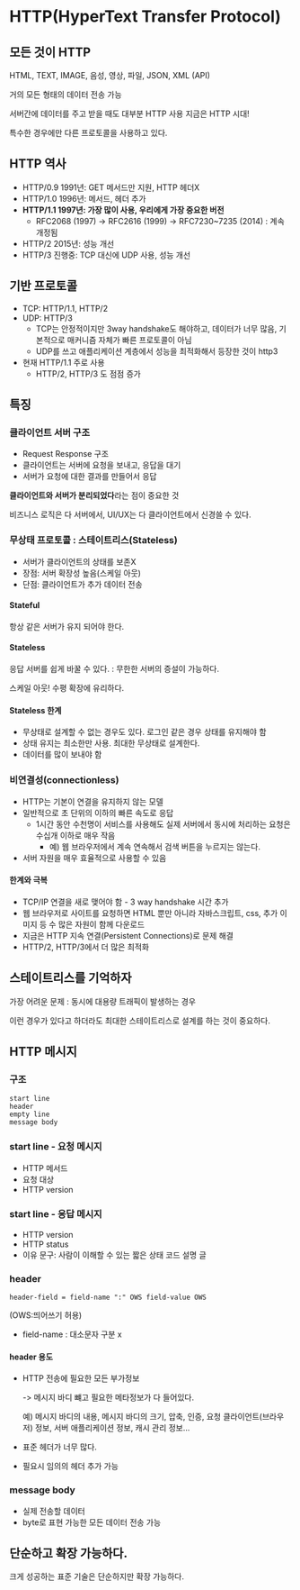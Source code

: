 # HTTP(HyperText Transfer Protocol)

## 모든 것이 HTTP
HTML, TEXT, IMAGE, 음성, 영상, 파일, JSON, XML (API)

거의 모든 형태의 데이터 전송 가능  

서버간에 데이터를 주고 받을 때도 대부분 HTTP 사용 지금은 HTTP 시대!

특수한 경우에만 다른 프로토콜을 사용하고 있다. 

## HTTP 역사
- HTTP/0.9 1991년: GET 메서드만 지원, HTTP 헤더X
- HTTP/1.0 1996년: 메서드, 헤더 추가
- **HTTP/1.1 1997년: 가장 많이 사용, 우리에게 가장 중요한 버전**
	- RFC2068 (1997) -> RFC2616 (1999) -> RFC7230~7235 (2014) : 계속 개정됨
- HTTP/2 2015년: 성능 개선
- HTTP/3 진행중: TCP 대신에 UDP 사용, 성능 개선

## 기반 프로토콜

- TCP: HTTP/1.1, HTTP/2
- UDP: HTTP/3
	- TCP는 안정적이지만 3way handshake도 해야하고, 데이터가 너무 많음, 기본적으로 매커니즘 자체가 빠른 프로토콜이 아님
	- UDP를 쓰고 애플리케이션 계층에서 성능을 최적화해서 등장한 것이 http3
- 현재 HTTP/1.1 주로 사용
	- HTTP/2, HTTP/3 도 점점 증가

## 특징

### 클라이언트 서버 구조

- Request Response 구조  
- 클라이언트는 서버에 요청을 보내고, 응답을 대기 
- 서버가 요청에 대한 결과를 만들어서 응답

**클라이언트와 서버가 분리되었다**라는 점이 중요한 것

비즈니스 로직은 다 서버에서, UI/UX는 다 클라이언트에서 신경쓸 수 있다.

### 무상태 프로토콜 : 스테이트리스(Stateless)

- 서버가 클라이언트의 상태를 보존X 
- 장점: 서버 확장성 높음(스케일 아웃) 
- 단점: 클라이언트가 추가 데이터 전송

#### Stateful
항상 같은 서버가 유지 되어야 한다.

#### Stateless
응답 서버를 쉽게 바꿀 수 있다. : 무한한 서버의 증설이 가능하다.

스케일 아웃! 수평 확장에 유리하다.

#### Stateless 한계
- 무상태로 설계할 수 없는 경우도 있다.
  로그인 같은 경우 상태를 유지해야 함
- 상태 유지는 최소한만 사용. 최대한 무상태로 설계한다.
- 데이터를 많이 보내야 함

### 비연결성(connectionless)

- HTTP는 기본이 연결을 유지하지 않는 모델
- 일반적으로 초 단위의 이하의 빠른 속도로 응답
	- 1시간 동안 수천명이 서비스를 사용해도 실제 서버에서 동시에 처리하는 요청은 수십개 이하로 매우 작음
		- 예) 웹 브라우저에서 계속 연속해서 검색 버튼을 누르지는 않는다. 
- 서버 자원을 매우 효율적으로 사용할 수 있음

#### 한계와 극복

- TCP/IP 연결을 새로 맺어야 함 - 3 way handshake 시간 추가  
- 웹 브라우저로 사이트를 요청하면 HTML 뿐만 아니라 자바스크립트, css, 추가 이미지 등 수 많은 자원이 함께 다운로드  
- 지금은 HTTP 지속 연결(Persistent Connections)로 문제 해결 
- HTTP/2, HTTP/3에서 더 많은 최적화

## 스테이트리스를 기억하자

가장 어려운 문제 : 동시에 대용량 트래픽이 발생하는 경우

이런 경우가 있다고 하더라도 최대한 스테이트리스로 설계를 하는 것이 중요하다.

## HTTP 메시지

### 구조
```
start line
header
empty line
message body
```

### start line - 요청 메시지
- HTTP 메서드
- 요청 대상
- HTTP version
 
### start line - 응답 메시지
- HTTP version
- HTTP status
- 이유 문구: 사람이 이해할 수 있는 짧은 상태 코드 설명 글

### header
```
header-field = field-name ":" OWS field-value OWS
```
(OWS:띄어쓰기 허용)

- field-name : 대소문자 구분 x

#### header 용도

- HTTP 전송에 필요한 모든 부가정보

  -> 메시지 바디 뺴고 필요한 메타정보가 다 들어있다.
  
  예) 메시지 바디의 내용, 메시지 바디의 크기, 압축, 인증, 요청 클라이언트(브라우저) 정보, 서버 애플리케이션 정보, 캐시 관리 정보...

- 표준 헤더가 너무 많다.
- 필요시 임의의 헤더 추가 가능

### message body
- 실제 전송할 데이터
- byte로 표현 가능한 모든 데이터 전송 가능

## 단순하고 확장 가능하다.
크게 성공하는 표준 기술은 단순하지만 확장 가능하다.